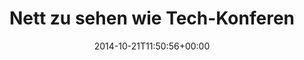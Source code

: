 ---
retweeted: false
source: <a href="http://twitter.com" rel="nofollow">Twitter Web Client</a>
entities:
  hashtags: []
  symbols: []
  user_mentions:
  - name: Norman Meßtorff
    screen_name: nmesstorff
    indices:
    - '58'
    - '69'
    id_str: '235176476'
    id: '235176476'
  urls: []
display_text_range:
- '0'
- '139'
favorite_count: '0'
id_str: '524528259275685888'
truncated: false
retweet_count: '0'
id: '524528259275685888'
created_at: Tue Oct 21 11:50:56 +0000 2014
favorited: false
full_text: |-
  Nett zu sehen wie Tech-Konferenz-Orga sich ähnelt. :D

  OH [@nmesstorff](https://twitter.com/nmesstorff) »Ich guck mal kurz wie man "Heul doch!" am Besten auf englisch sagt.«
lang: de
tags:
- pesos:twitter
date: '2014-10-21T11:50:56+00:00'
src: https://twitter.com/bascht/status/524528259275685888
original_url: https://twitter.com/bascht/status/524528259275685888
type: twitter_tweet
text: |-
  Nett zu sehen wie Tech-Konferenz-Orga sich ähnelt. :D

  OH [@nmesstorff](https://twitter.com/nmesstorff) »Ich guck mal kurz wie man "Heul doch!" am Besten auf englisch sagt.«
title: Nett zu sehen wie Tech-Konferen

---
